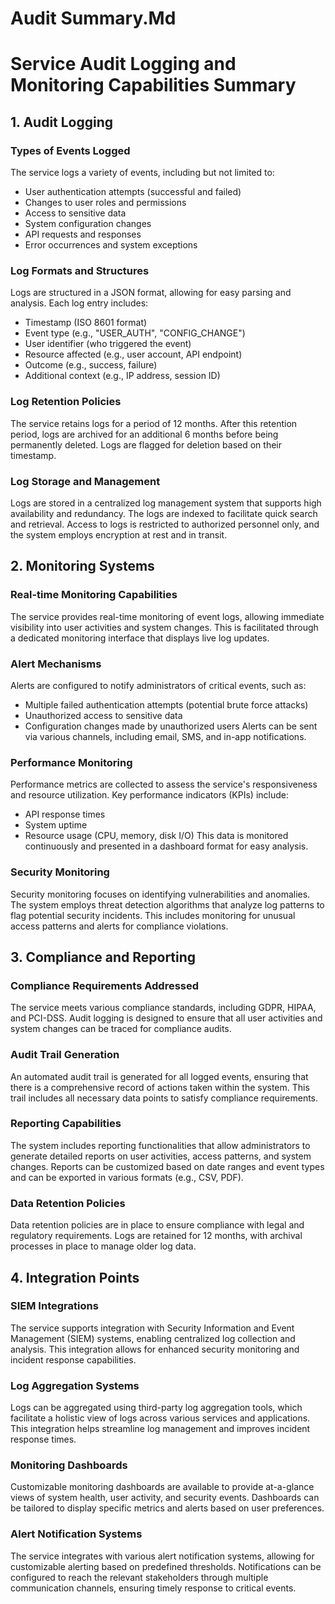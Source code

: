 # Audit Summary.Md

# Service Audit Logging and Monitoring Capabilities Summary

## 1. Audit Logging

### Types of Events Logged
The service logs a variety of events, including but not limited to:
- User authentication attempts (successful and failed)
- Changes to user roles and permissions
- Access to sensitive data
- System configuration changes
- API requests and responses
- Error occurrences and system exceptions

### Log Formats and Structures
Logs are structured in a JSON format, allowing for easy parsing and analysis. Each log entry includes:
- Timestamp (ISO 8601 format)
- Event type (e.g., "USER_AUTH", "CONFIG_CHANGE")
- User identifier (who triggered the event)
- Resource affected (e.g., user account, API endpoint)
- Outcome (e.g., success, failure)
- Additional context (e.g., IP address, session ID)

### Log Retention Policies
The service retains logs for a period of 12 months. After this retention period, logs are archived for an additional 6 months before being permanently deleted. Logs are flagged for deletion based on their timestamp.

### Log Storage and Management
Logs are stored in a centralized log management system that supports high availability and redundancy. The logs are indexed to facilitate quick search and retrieval. Access to logs is restricted to authorized personnel only, and the system employs encryption at rest and in transit.

## 2. Monitoring Systems

### Real-time Monitoring Capabilities
The service provides real-time monitoring of event logs, allowing immediate visibility into user activities and system changes. This is facilitated through a dedicated monitoring interface that displays live log updates.

### Alert Mechanisms
Alerts are configured to notify administrators of critical events, such as:
- Multiple failed authentication attempts (potential brute force attacks)
- Unauthorized access to sensitive data
- Configuration changes made by unauthorized users
Alerts can be sent via various channels, including email, SMS, and in-app notifications.

### Performance Monitoring
Performance metrics are collected to assess the service's responsiveness and resource utilization. Key performance indicators (KPIs) include:
- API response times
- System uptime
- Resource usage (CPU, memory, disk I/O)
This data is monitored continuously and presented in a dashboard format for easy analysis.

### Security Monitoring
Security monitoring focuses on identifying vulnerabilities and anomalies. The system employs threat detection algorithms that analyze log patterns to flag potential security incidents. This includes monitoring for unusual access patterns and alerts for compliance violations.

## 3. Compliance and Reporting

### Compliance Requirements Addressed
The service meets various compliance standards, including GDPR, HIPAA, and PCI-DSS. Audit logging is designed to ensure that all user activities and system changes can be traced for compliance audits.

### Audit Trail Generation
An automated audit trail is generated for all logged events, ensuring that there is a comprehensive record of actions taken within the system. This trail includes all necessary data points to satisfy compliance requirements.

### Reporting Capabilities
The system includes reporting functionalities that allow administrators to generate detailed reports on user activities, access patterns, and system changes. Reports can be customized based on date ranges and event types and can be exported in various formats (e.g., CSV, PDF).

### Data Retention Policies
Data retention policies are in place to ensure compliance with legal and regulatory requirements. Logs are retained for 12 months, with archival processes in place to manage older log data.

## 4. Integration Points

### SIEM Integrations
The service supports integration with Security Information and Event Management (SIEM) systems, enabling centralized log collection and analysis. This integration allows for enhanced security monitoring and incident response capabilities.

### Log Aggregation Systems
Logs can be aggregated using third-party log aggregation tools, which facilitate a holistic view of logs across various services and applications. This integration helps streamline log management and improves incident response times.

### Monitoring Dashboards
Customizable monitoring dashboards are available to provide at-a-glance views of system health, user activity, and security events. Dashboards can be tailored to display specific metrics and alerts based on user preferences.

### Alert Notification Systems
The service integrates with various alert notification systems, allowing for customizable alerting based on predefined thresholds. Notifications can be configured to reach the relevant stakeholders through multiple communication channels, ensuring timely response to critical events.